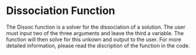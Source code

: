 # Dissociation Function
The Dissoc function is a solver for the dissociation of a solution. The user must input two of the three arguments and leave the third a variable. The function will then solve for this unkown and output to the user. For more detailed information, please read the discription of the function in the code. 
